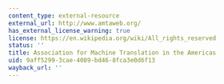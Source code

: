 ```yaml
---
content_type: external-resource
external_url: http://www.amtaweb.org/
has_external_license_warning: true
license: https://en.wikipedia.org/wiki/All_rights_reserved
status: ''
title: Association for Machine Translation in the Americas
uid: 9aff5299-3cae-4089-bd46-8fca3e0d6f13
wayback_url: ''
---
```


